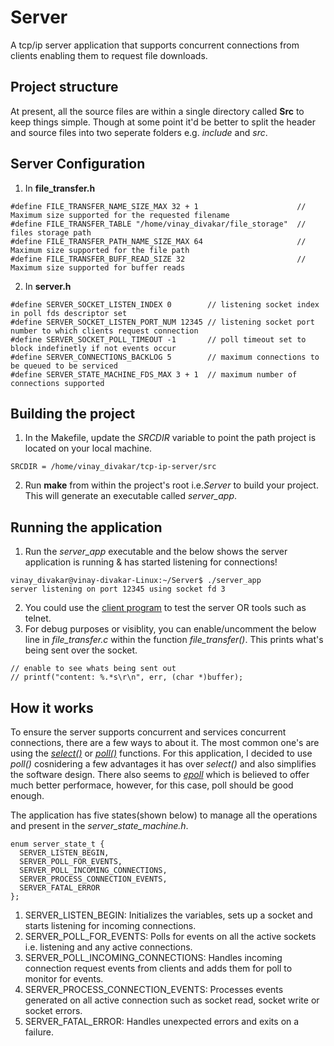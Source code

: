 # Server
A tcp/ip server application that supports concurrent connections from clients enabling them to request file downloads.

## Project structure
At present, all the source files are within a single directory called **Src** to keep things simple. Though at some point it'd be better to split the header and source files into two seperate folders e.g. *include* and *src*.

## Server Configuration
1. In **file_transfer.h**
```
#define FILE_TRANSFER_NAME_SIZE_MAX 32 + 1                      // Maximum size supported for the requested filename
#define FILE_TRANSFER_TABLE "/home/vinay_divakar/file_storage"  // files storage path
#define FILE_TRANSFER_PATH_NAME_SIZE_MAX 64                     // Maximum size supported for the file path
#define FILE_TRANSFER_BUFF_READ_SIZE 32                         //  Maximum size supported for buffer reads
```
2. In **server.h**
```
#define SERVER_SOCKET_LISTEN_INDEX 0        // listening socket index in poll fds descriptor set
#define SERVER_SOCKET_LISTEN_PORT_NUM 12345 // listening socket port number to which clients request connection
#define SERVER_SOCKET_POLL_TIMEOUT -1       // poll timeout set to block indefinetly if not events occur
#define SERVER_CONNECTIONS_BACKLOG 5        // maximum connections to be queued to be serviced
#define SERVER_STATE_MACHINE_FDS_MAX 3 + 1  // maximum number of connections supported 
```
## Building the project
1. In the Makefile, update the *SRCDIR* variable to point the path project is located on your local machine.
```
SRCDIR = /home/vinay_divakar/tcp-ip-server/src
```
2. Run **make** from within the project's root i.e.*Server* to build your project. This will generate an executable called *server_app*.
   
## Running the application
1. Run the *server_app* executable and the below shows the server application is running & has started listening for connections!
```
vinay_divakar@vinay-divakar-Linux:~/Server$ ./server_app 
server listening on port 12345 using socket fd 3
```
2. You could use the [client program](https://github.com/deeplyembeddedWP/tcp-ip-client) to test the server OR tools such as telnet.
3. For debug purposes or visiblity, you can enable/uncomment the below line in *file_transfer.c* within the function *file_transfer()*. This prints what's being sent over the socket.
```
// enable to see whats being sent out
// printf("content: %.*s\r\n", err, (char *)buffer);
```

## How it works
To ensure the server supports concurrent and services concurrent connections, there are a few ways to about it. The most common one's are using the [*select()*](https://man7.org/linux/man-pages/man2/select.2.html) or [*poll()*](https://man7.org/linux/man-pages/man2/poll.2.html) functions. For this application, I decided to use *poll()* cosnidering a few advantages it has over *select()* and also simplifies the software design. There also seems to [*epoll*](https://man7.org/linux/man-pages/man7/epoll.7.html) which is believed to offer much better performace, however, for this case, poll should be good enough.

The application has five states(shown below) to manage all the operations and present in the *server_state_machine.h*.
```
enum server_state_t {
  SERVER_LISTEN_BEGIN,
  SERVER_POLL_FOR_EVENTS,
  SERVER_POLL_INCOMING_CONNECTIONS,
  SERVER_PROCESS_CONNECTION_EVENTS,
  SERVER_FATAL_ERROR
};
```
1. SERVER_LISTEN_BEGIN: Initializes the variables, sets up a socket and starts listening for incoming connections.
2. SERVER_POLL_FOR_EVENTS: Polls for events on all the active sockets i.e. listening and any active connections.
3. SERVER_POLL_INCOMING_CONNECTIONS: Handles incoming connection request events from clients and adds them for poll to monitor for events.
4. SERVER_PROCESS_CONNECTION_EVENTS: Processes events generated on all active connection such as socket read, socket write or socket errors.
5. SERVER_FATAL_ERROR: Handles unexpected errors and exits on a failure.  
